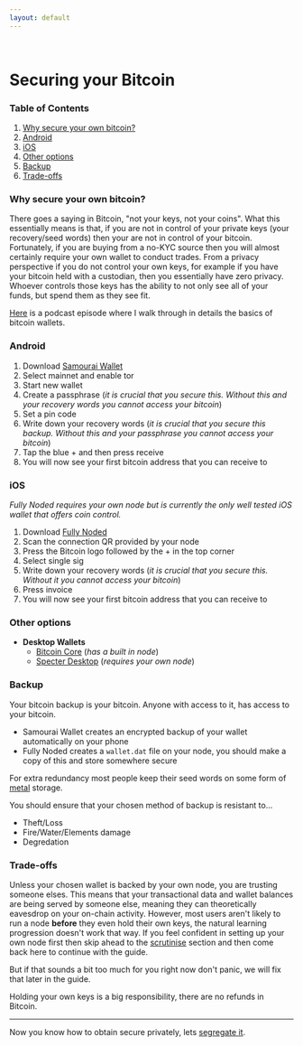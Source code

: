 ```yaml
---
layout: default
---
```

<br/>

# Securing your Bitcoin

### Table of Contents

1.  [Why secure your own bitcoin?](#why-secure-your-own-bitcoin)
2.  [Android](#android)
3.  [iOS](#ios)
4.  [Other options](#other-options)
4.  [Backup](#backup)
5.  [Trade-offs](#trade-offs)


### Why secure your own bitcoin?

There goes a saying in Bitcoin, "not your keys, not your coins". What this essentially means is that, if you are not in control of your private keys (your recovery/seed words) then your are not in control of your bitcoin. Fortunately, if you are buying from a no-KYC source then you will almost certainly require your own wallet to conduct trades. From a privacy perspective if you do not control your own keys, for example if you have your bitcoin held with a custodian, then you essentially have zero privacy. Whoever controls those keys has the ability to not only see all of your funds, but spend them as they see fit.

[Here](https://www.bit-buy-bit.com/podcast-1/episode/26df4d37/ep35-bitcoin-podcast-with-itcoin-qa) is a podcast episode where I walk through in details the basics of bitcoin wallets.

### Android

1.  Download [Samourai Wallet](https://samouraiwallet.com/download)
2.  Select mainnet and enable tor
3.  Start new wallet
4.  Create a passphrase (*it is crucial that you secure this. Without this and your recovery words you cannot access your bitcoin*)
5.  Set a pin code
6.  Write down your recovery words (*it is crucial that you secure this backup. Without this and your passphrase you cannot access your bitcoin*)
7.  Tap the blue + and then press receive
8.  You will now see your first bitcoin address that you can receive to


### iOS

*Fully Noded requires your own node but is currently the only well tested iOS wallet that offers coin control.*

1.  Download [Fully Noded](https://apps.apple.com/gb/app/fully-noded/id1436425586)
2.  Scan the connection QR provided by your node
3.  Press the Bitcoin logo followed by the + in the top corner 
4.  Select single sig
5.  Write down your recovery words (*it is crucial that you secure this. Without it you cannot access your bitcoin*)
7.  Press invoice
8.  You will now see your first bitcoin address that you can receive to


### Other options

- **Desktop Wallets**
  - [Bitcoin Core](https://bitcoincore.org/en/download/) (*has a built in node*)
  - [Specter Desktop](https://github.com/cryptoadvance/specter-desktop) (*requires your own node*)
  

### Backup 

Your bitcoin backup is your bitcoin. Anyone with access to it, has access to your bitcoin. 

*  Samourai Wallet creates an encrypted backup of your wallet automatically on your phone
*  Fully Noded creates a `wallet.dat` file on your node, you should make a copy of this and store somewhere secure

For extra redundancy most people keep their seed words on some form of [metal](https://jlopp.github.io/metal-bitcoin-storage-reviews/) storage.

You should ensure that your chosen method of backup is resistant to...

*  Theft/Loss
*  Fire/Water/Elements damage
*  Degredation
  
### Trade-offs

Unless your chosen wallet is backed by your own node, you are trusting someone elses. This means that your transactional data and wallet balances are being served by someone else, meaning they can theoretically eavesdrop on your on-chain activity. However, most users aren't likely to run a node **before** they even hold their own keys, the natural learning progression doesn't work that way. If you feel confident in setting up your own node first then skip ahead to the [scrutinise](https://bitcoinprivacy.guide/scrutinise.html) section and then come back here to continue with the guide. 

But if that sounds a bit too much for you right now don't panic, we will fix that later in the guide.

Holding your own keys is a big responsibility, there are no refunds in Bitcoin.
  
  ***
  
  Now you know how to obtain secure privately, lets [segregate it](https://bitcoinprivacy.guide/segregate.html).
